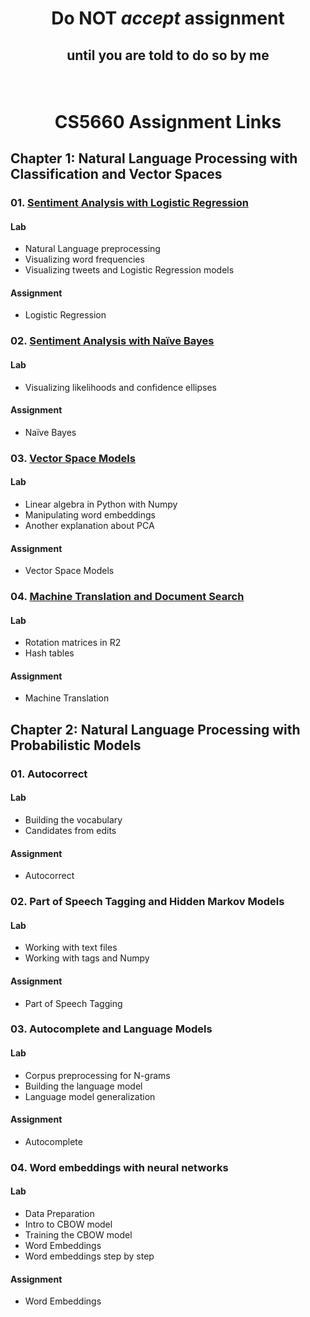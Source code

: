 # <p align="center">Do NOT _accept_ assignment </p>

## <p align="center">until you are told to do so by me</p>

<br/>

# <p align="center">CS5660 Assignment Links</p>



## Chapter 1: Natural Language Processing with Classification and Vector Spaces

### 01. [Sentiment Analysis with Logistic Regression](assignments/C1_W1/)

#### Lab

- Natural Language preprocessing
- Visualizing word frequencies
- Visualizing tweets and Logistic Regression models

#### Assignment

- Logistic Regression


### 02. [Sentiment Analysis with Naïve Bayes](assignments/C1_W2/)

#### Lab

- Visualizing likelihoods and confidence ellipses

#### Assignment

- Naïve Bayes


### 03. [Vector Space Models](assignments/C1_W3/)

#### Lab

- Linear algebra in Python with Numpy
- Manipulating word embeddings
- Another explanation about PCA

#### Assignment

- Vector Space Models


### 04. [Machine Translation and Document Search](assignments/C1_W4/)

#### Lab

- Rotation matrices in R2
- Hash tables

#### Assignment

- Machine Translation



## Chapter 2: Natural Language Processing with Probabilistic Models

### 01. Autocorrect

#### Lab

- Building the vocabulary
- Candidates from edits


#### Assignment

- Autocorrect


### 02. Part of Speech Tagging and Hidden Markov Models

#### Lab

- Working with text files
- Working with tags and Numpy

#### Assignment

- Part of Speech Tagging


### 03. Autocomplete and Language Models

#### Lab

- Corpus preprocessing for N-grams
- Building the language model
- Language model generalization

#### Assignment

- Autocomplete


### 04. Word embeddings with neural networks

#### Lab

- Data Preparation
- Intro to CBOW model
- Training the CBOW model
- Word Embeddings
- Word embeddings step by step

#### Assignment

- Word Embeddings

